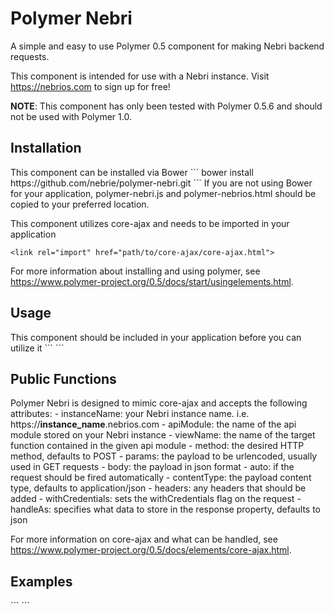 # Polymer Nebri

A simple and easy to use Polymer 0.5 component for making Nebri backend requests.

This component is intended for use with a Nebri instance. Visit https://nebrios.com to sign up for free!

<strong>NOTE</strong>: This component has only been tested with Polymer 0.5.6 and should not be used with Polymer 1.0.

<h2>Installation</h2>
This component can be installed via Bower
```
bower install https://github.com/nebrie/polymer-nebri.git
```
If you are not using Bower for your application, polymer-nebri.js and polymer-nebrios.html should be copied to your preferred location.

This component utilizes core-ajax and needs to be imported in your application
```
<link rel="import" href="path/to/core-ajax/core-ajax.html">
```
For more information about installing and using polymer, see https://www.polymer-project.org/0.5/docs/start/usingelements.html.

<h2>Usage</h2>
This component should be included in your application before you can utilize it
```
<link rel="import" href="path/to/polymer-nebrios/polymer-nebri.html">
```

<h2>Public Functions</h2>
Polymer Nebri is designed to mimic core-ajax and accepts the following attributes:
- instanceName: your Nebri instance name. i.e. https://<strong>instance_name</strong>.nebrios.com
- apiModule: the name of the api module stored on your Nebri instance
- viewName: the name of the target function contained in the given api module
- method: the desired HTTP method, defaults to POST
- params: the payload to be urlencoded, usually used in GET requests
- body: the payload in json format
- auto: if the request should be fired automatically
- contentType: the payload content type, defaults to application/json
- headers: any headers that should be added
- withCredentials: sets the withCredentials flag on the request
- handleAs: specifies what data to store in the response property, defaults to json

For more information on core-ajax and what can be handled, see https://www.polymer-project.org/0.5/docs/elements/core-ajax.html.


<h2>Examples</h2>
```
<link rel="import" href="../bower_components/polymer-nebrios/polymer-nebri.html">

<polymer-element name="test-element" attributes="resp greeting">
    <template>
        <span>Hello from <b>test-element</b>. This is my Shadow DOM.</span>
        <p>Greeting: {{greeting}}</p>
        <p>Response: {{resp}}</p>
        <label for="greetingInput">Greeting:</label>
        <input type="text" id="greetingInput" value="{{greeting}}">
        <button on-click="{{sendGreeting}}">Send Greeting!</button>
        <polymer-nebri id="startGreeting"
                         instanceName="instance_name"
                         apiModule="api_module"
                         viewName="view_name"
                         params='json_payload'
                         method="GET"
                         on-response="{{onResponse}}">
        </polymer-nebri>
    </template>
    <script>
        Polymer({
            resp: "",
            greeting: "hello",
            onResponse: function(event, response){
                console.log(response.response); //outputs api response
            },
            sendGreeting: function(){
                this.$.startGreeting.go();
            }
        });
    </script>
</polymer-element>
```
